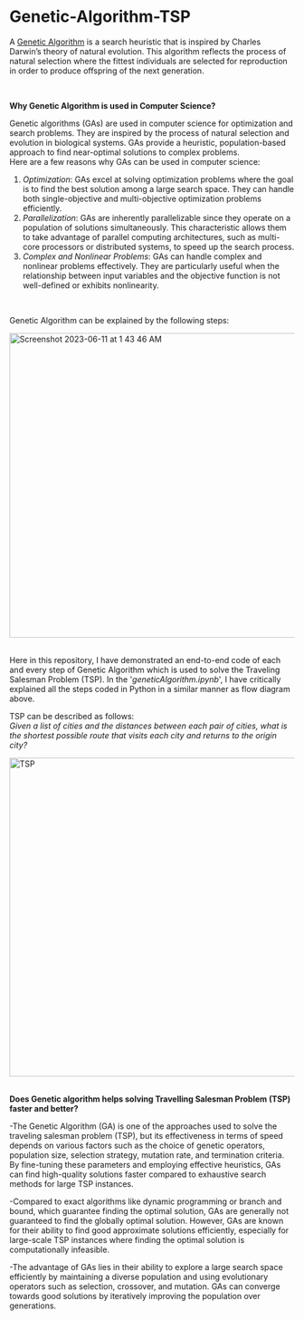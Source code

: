 # Genetic-Algorithm-TSP
A [Genetic Algorithm](https://en.wikipedia.org/wiki/Genetic_algorithm) is a search heuristic that is inspired by Charles Darwin’s theory of natural 
evolution. This algorithm reflects the process of natural selection where the fittest individuals are selected for reproduction in order to produce 
offspring of the next generation.

</br>

**Why Genetic Algorithm is used in Computer Science?**

Genetic algorithms (GAs) are used in computer science for optimization and search problems. They are inspired by the process of natural selection 
and evolution in biological systems. GAs provide a heuristic, population-based approach to find near-optimal solutions to complex problems.  
Here are a few reasons why GAs can be used in computer science:  
1. *Optimization*: GAs excel at solving optimization problems where the goal is to find the best solution among a large search space. They can handle both single-objective and multi-objective optimization problems efficiently.
2. *Parallelization*: GAs are inherently parallelizable since they operate on a population of solutions simultaneously. This characteristic allows them to take advantage of parallel computing architectures, such as multi-core processors or distributed systems, to speed up the search process.
3. *Complex and Nonlinear Problems*: GAs can handle complex and nonlinear problems effectively. They are particularly useful when the relationship between input variables and the objective function is not well-defined or exhibits nonlinearity.

</br>

Genetic Algorithm can be explained by the following steps:  

<img width="538" alt="Screenshot 2023-06-11 at 1 43 46 AM" src="https://github.com/ps1899/Genetic-Algorithm/assets/52563094/0c9c3f86-b64b-4eda-8afb-ab06e3563f52">

</br>
</br>

Here in this repository, I have demonstrated an end-to-end code of each and every step of Genetic Algorithm which is used to solve the Traveling 
Salesman Problem (TSP). In the '*geneticAlgorithm.ipynb*', I have critically explained all the steps coded in Python in a similar manner as flow 
diagram above.

TSP can be described as follows:  
*Given a list of cities and the distances between each pair of cities, what is the shortest possible route that visits each city and returns to the 
origin city?*  

<img width="563" alt="TSP" src="https://github.com/ps1899/Genetic-Algorithm/assets/52563094/36601a03-a8f5-49eb-9027-4e9771cef228">

</br>
</br>

**Does Genetic algorithm helps solving Travelling Salesman Problem (TSP) faster and better?** 

-The Genetic Algorithm (GA) is one of the approaches used to solve the traveling salesman problem (TSP), but its effectiveness in terms of speed 
depends on various factors such as the choice of genetic operators, population size, selection strategy, mutation rate, and termination criteria. By 
fine-tuning these parameters and employing effective heuristics, GAs can find high-quality solutions faster compared to exhaustive search methods 
for large TSP instances.

-Compared to exact algorithms like dynamic programming or branch and bound, which guarantee finding the optimal solution, GAs are generally not guaranteed to find the globally optimal solution. However, GAs are known for their ability to find good approximate solutions efficiently, especially for large-scale TSP instances where finding the optimal solution is computationally infeasible.

-The advantage of GAs lies in their ability to explore a large search space efficiently by maintaining a diverse population and using evolutionary operators such as selection, crossover, and mutation. GAs can converge towards good solutions by iteratively improving the population over generations.

